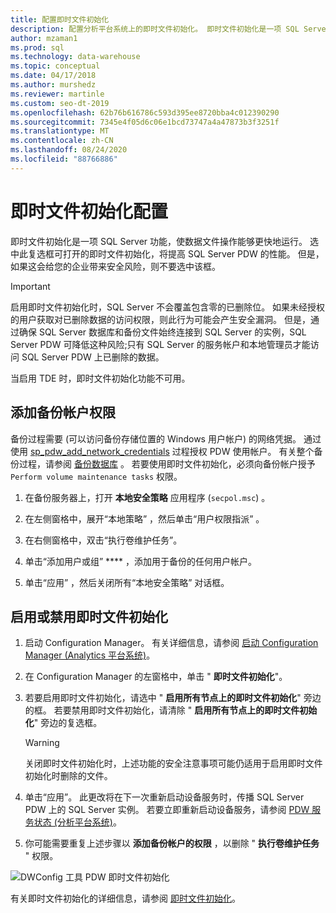 ```yaml
---
title: 配置即时文件初始化
description: 配置分析平台系统上的即时文件初始化。 即时文件初始化是一项 SQL Server 功能，使数据文件操作能够更快地运行。
author: mzaman1
ms.prod: sql
ms.technology: data-warehouse
ms.topic: conceptual
ms.date: 04/17/2018
ms.author: murshedz
ms.reviewer: martinle
ms.custom: seo-dt-2019
ms.openlocfilehash: 62b76b616786c593d395ee8720bba4c012390290
ms.sourcegitcommit: 7345e4f05d6c06e1bcd73747a4a47873b3f3251f
ms.translationtype: MT
ms.contentlocale: zh-CN
ms.lasthandoff: 08/24/2020
ms.locfileid: "88766886"
---
```

# <a name="instant-file-initialization-configuration"></a>即时文件初始化配置
即时文件初始化是一项 SQL Server 功能，使数据文件操作能够更快地运行。 选中此复选框可打开的即时文件初始化，将提高 SQL Server PDW 的性能。 但是，如果这会给您的企业带来安全风险，则不要选中该框。  
  
> [!IMPORTANT]  
> 启用即时文件初始化时，SQL Server 不会覆盖包含零的已删除位。  如果未经授权的用户获取对已删除数据的访问权限，则此行为可能会产生安全漏洞。 但是，通过确保 SQL Server 数据库和备份文件始终连接到 SQL Server 的实例，SQL Server PDW 可降低这种风险;只有 SQL Server 的服务帐户和本地管理员才能访问 SQL Server PDW 上已删除的数据。  
  
当启用 TDE 时，即时文件初始化功能不可用。  
  
## <a name="add-permission-for-the-backup-account"></a>添加备份帐户权限  
备份过程需要 (可以访问备份存储位置的 Windows 用户帐户) 的网络凭据。 通过使用 [sp_pdw_add_network_credentials](../relational-databases/system-stored-procedures/sp-pdw-add-network-credentials-sql-data-warehouse.md) 过程授权 PDW 使用帐户。 有关整个备份过程，请参阅 [备份数据库](../t-sql/statements/backup-transact-sql.md?view=sql-server-ver15) 。 若要使用即时文件初始化，必须向备份帐户授予 `Perform volume maintenance tasks` 权限。  
  
1.  在备份服务器上，打开 **本地安全策略** 应用程序 (`secpol.msc`) 。  
  
2.  在左侧窗格中，展开“本地策略” ，然后单击“用户权限指派” 。  
  
3.  在右侧窗格中，双击“执行卷维护任务”。  
  
4.  单击“添加用户或组” **** ，添加用于备份的任何用户帐户。  
  
5.  单击“应用” ，然后关闭所有“本地安全策略”  对话框。  
  
## <a name="to-turn-instant-file-initialization-on-or-off"></a>启用或禁用即时文件初始化  
  
1.  启动 Configuration Manager。 有关详细信息，请参阅 [启动 Configuration Manager &#40;Analytics 平台系统&#41;](launch-the-configuration-manager.md)。  
  
2.  在 Configuration Manager 的左窗格中，单击 " **即时文件初始化**"。  
  
3.  若要启用即时文件初始化，请选中 " **启用所有节点上的即时文件初始化**" 旁边的框。 若要禁用即时文件初始化，请清除 " **启用所有节点上的即时文件初始化**" 旁边的复选框。  
  
    > [!WARNING]  
    > 关闭即时文件初始化时，上述功能的安全注意事项可能仍适用于启用即时文件初始化时删除的文件。  
  
4.  单击“应用”。 此更改将在下一次重新启动设备服务时，传播 SQL Server PDW 上的 SQL Server 实例。 若要立即重新启动设备服务，请参阅 [PDW 服务状态 &#40;分析平台系统&#41;](pdw-services-status.md)。  
  
5.  你可能需要重复上述步骤以 **添加备份帐户的权限** ，以删除 " **执行卷维护任务** " 权限。  
  
![DWConfig 工具 PDW 即时文件初始化](./media/instant-file-initialization-configuration/SQL_Server_PDW_DWConfig_ApplPDWInstant.png "SQL_Server_PDW_DWConfig_ApplPDWInstant")  
  
有关即时文件初始化的详细信息，请参阅 [即时文件初始化](/previous-versions/sql/sql-server-2008-r2/ms175935(v=sql.105))。  
